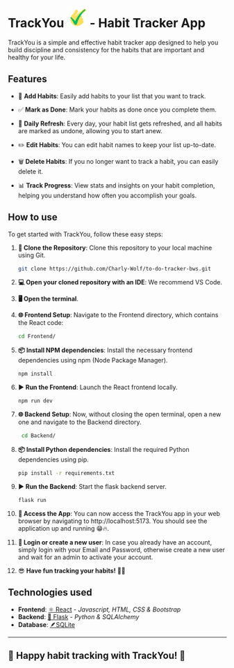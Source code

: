 # TrackYou ![TrackYou Logo](/Frontend/src/assets/favicon2.png) - Habit Tracker App

TrackYou is a simple and effective habit tracker app designed to help you build discipline and consistency for the habits that are important and healthy for your life.

## Features

- 📝 **Add Habits**: Easily add habits to your list that you want to track.

- ✅ **Mark as Done**: Mark your habits as done once you complete them.

- 🔄 **Daily Refresh**: Every day, your habit list gets refreshed, and all habits are marked as undone, allowing you to start anew.

- ✏️ **Edit Habits**: You can edit habit names to keep your list up-to-date.

- 🗑️ **Delete Habits**: If you no longer want to track a habit, you can easily delete it.

- 📊 **Track Progress**: View stats and insights on your habit completion, helping you understand how often you accomplish your goals.

## How to use

To get started with TrackYou, follow these easy steps:

1. **🧬 Clone the Repository**: Clone this repository to your local machine using Git.
   ```bash
   git clone https://github.com/Charly-Wolf/to-do-tracker-bws.git
   ```
2. **💻 Open your cloned repository with an IDE**: We recommend VS Code.

3. **🖥️ Open the terminal**.

4. **🌐 Frontend Setup**: Navigate to the Frontend directory, which contains the React code:
   ```bash
   cd Frontend/
   ```
5. **📦 Install NPM dependencies**: Install the necessary frontend dependencies using npm (Node Package Manager).
   ```bash
   npm install
   ```
6. **▶️ Run the Frontend**: Launch the React frontend locally.
   ```bash
   npm run dev
   ```
7. **🌐 Backend Setup**: Now, without closing the open terminal, open a new one and navigate to the Backend directory.
   ```bash
    cd Backend/
   ```
8. **📦 Install Python dependencies**: Install the required Python dependencies using pip.
   ```bash
   pip install -r requirements.txt
   ```
9. **▶️ Run the Backend**: Start the flask backend server.
   ```bash
   flask run
   ```
10. **📱 Access the App**: You can now access the TrackYou app in your web browser by navigating to http://localhost:5173. You should see the application up and running 😁🔥.
11. **👤 Login or create a new user**: In case you already have an account, simply login with your Email and Password, otherwise create a new user and wait for an admin to activate your account.

12. 😎 **Have fun tracking your habits!** 🎯📅

## Technologies used

- **Frontend**: [⚛️ React](https://react.dev/) - _Javascript, HTML, CSS & Bootstrap_
- **Backend**: [🐍 Flask](https://palletsprojects.com/p/flask/) - _Python & SQLAlchemy_
- **Database**: [🪶SQLite](https://www.sqlite.org/index.html)

---

## 🚀 Happy habit tracking with TrackYou! 🚀
